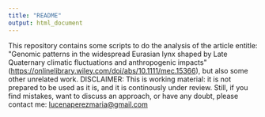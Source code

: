 ```yaml
---
title: "README"
output: html_document
---
```


This repository contains some scripts to do the analysis of the article entitle: "Genomic patterns in the widespread Eurasian lynx shaped by Late Quaternary climatic fluctuations and anthropogenic impacts" (https://onlinelibrary.wiley.com/doi/abs/10.1111/mec.15366), but also some other unrelated work. 
DISCLAIMER: This is working material: it is not prepared to be used as it is, and it is continously under review.
Still, if you find mistakes, want to discuss an approach, or have any doubt, please contact me: lucenaperezmaria@gmail.com